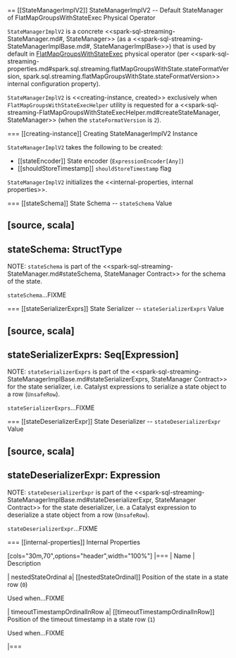 == [[StateManagerImplV2]] StateManagerImplV2 -- Default StateManager of FlatMapGroupsWithStateExec Physical Operator

`StateManagerImplV2` is a concrete <<spark-sql-streaming-StateManager.md#, StateManager>> (as a <<spark-sql-streaming-StateManagerImplBase.md#, StateManagerImplBase>>) that is used by default in [FlatMapGroupsWithStateExec](physical-operators/FlatMapGroupsWithStateExec.md) physical operator (per <<spark-sql-streaming-properties.md#spark.sql.streaming.flatMapGroupsWithState.stateFormatVersion, spark.sql.streaming.flatMapGroupsWithState.stateFormatVersion>> internal configuration property).

`StateManagerImplV2` is <<creating-instance, created>> exclusively when `FlatMapGroupsWithStateExecHelper` utility is requested for a <<spark-sql-streaming-FlatMapGroupsWithStateExecHelper.md#createStateManager, StateManager>> (when the `stateFormatVersion` is `2`).

=== [[creating-instance]] Creating StateManagerImplV2 Instance

`StateManagerImplV2` takes the following to be created:

* [[stateEncoder]] State encoder (`ExpressionEncoder[Any]`)
* [[shouldStoreTimestamp]] `shouldStoreTimestamp` flag

`StateManagerImplV2` initializes the <<internal-properties, internal properties>>.

=== [[stateSchema]] State Schema -- `stateSchema` Value

[source, scala]
----
stateSchema: StructType
----

NOTE: `stateSchema` is part of the <<spark-sql-streaming-StateManager.md#stateSchema, StateManager Contract>> for the schema of the state.

`stateSchema`...FIXME

=== [[stateSerializerExprs]] State Serializer -- `stateSerializerExprs` Value

[source, scala]
----
stateSerializerExprs: Seq[Expression]
----

NOTE: `stateSerializerExprs` is part of the <<spark-sql-streaming-StateManagerImplBase.md#stateSerializerExprs, StateManager Contract>> for the state serializer, i.e. Catalyst expressions to serialize a state object to a row (`UnsafeRow`).

`stateSerializerExprs`...FIXME

=== [[stateDeserializerExpr]] State Deserializer -- `stateDeserializerExpr` Value

[source, scala]
----
stateDeserializerExpr: Expression
----

NOTE: `stateDeserializerExpr` is part of the <<spark-sql-streaming-StateManagerImplBase.md#stateDeserializerExpr, StateManager Contract>> for the state deserializer, i.e. a Catalyst expression to deserialize a state object from a row (`UnsafeRow`).

`stateDeserializerExpr`...FIXME

=== [[internal-properties]] Internal Properties

[cols="30m,70",options="header",width="100%"]
|===
| Name
| Description

| nestedStateOrdinal
a| [[nestedStateOrdinal]] Position of the state in a state row (`0`)

Used when...FIXME

| timeoutTimestampOrdinalInRow
a| [[timeoutTimestampOrdinalInRow]] Position of the timeout timestamp in a state row (`1`)

Used when...FIXME

|===
